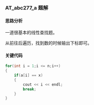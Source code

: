 ### AT_abc277_a 题解

#### 思路分析

一道很基本的线性查找题。

从前往后遍历，找到数的时候输出下标即可。

#### 关键代码

```cpp
for(int i = 1;i <= n;i++)
{
    if(a[i] == x)
    {
        cout << i << endl;
        break;
    }
}
```

